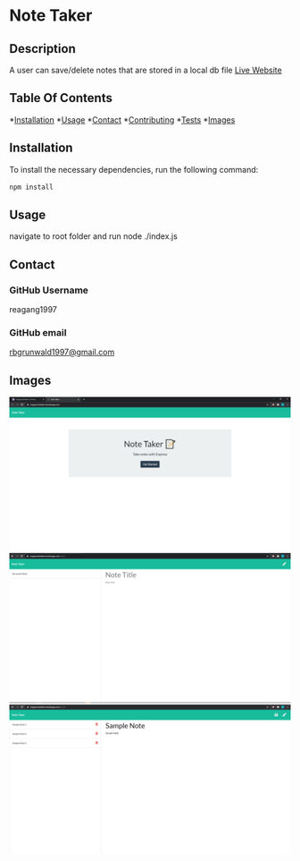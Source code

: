 
# Note Taker

## Description
A user can save/delete notes that are stored in a local db file
[Live Website](https://reagannotetaker.herokuapp.com/)
## Table Of Contents
*[Installation](#install)
*[Usage](#usage)
*[Contact](#contact)
*[Contributing](#contributing)
*[Tests](#tests)
*[Images](#images)

## Installation
To install the necessary dependencies, run the following command:
```md
npm install
```

## Usage
navigate to root folder and run node ./index.js


## Contact
### GitHub Username
reagang1997

### GitHub email
rbgrunwald1997@gmail.com


## Images
![Home](demo1.PNG?raw=true "Home")
![No Saved](demo2.PNG?raw=true "No Saved")
![Sample Notes](demo3.PNG?raw=true "Sample Notes")
